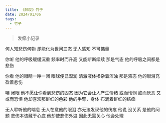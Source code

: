 ```yaml
---
title: 《醉叹》竹子
date: 2024/01/06
tags:
  - 竹子
---
```


> 发癫小记录

何人知悲伤何物
却能化为世间三态
无人感知
不可掂量

你听
他的呼吸缓缓沉重
频率时而升高
又能断断续续
那是气态
他的呼吸之间都是悲伤

你看
他的眼睛一睁一闭
眼球便已湿润
清澈液体掺杂着浑浊
那是液态
他的眼泪充盈着悲伤

噢
闭眼
他不愿让你看到悲伤的固态
因为它会让人产生情绪
或而怜悯
或而厌恶
又或而恐惧
他却喜欢那鲜红的色彩
他的手臂，身体
布满着鲜红的结痂

无人聆听他的喘息
无人在意他的眼泪
亦无法发现他的伤痕
他说
没关系
是他的问题
悲伤本该藏于心底
他却使悲伤外溢
因此无需关心
他会处理